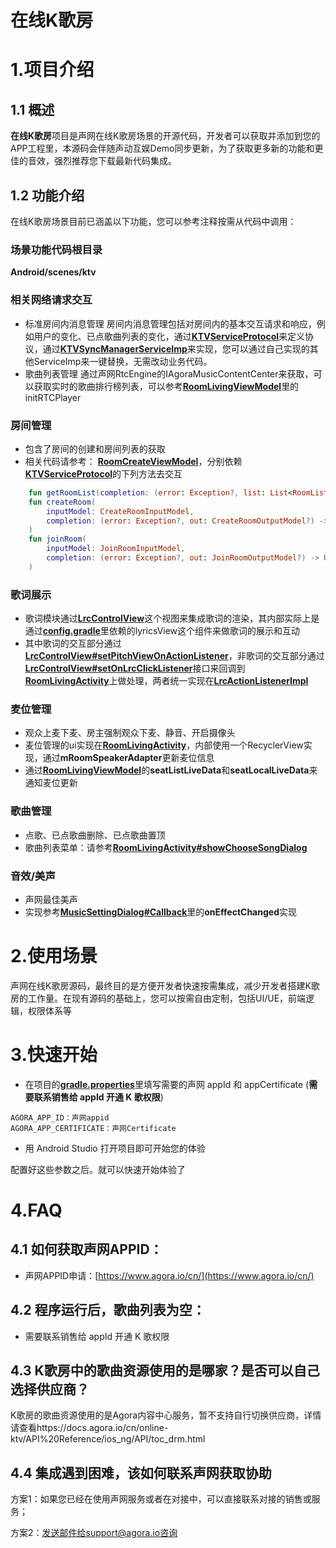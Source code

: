 # 在线K歌房

# 1.项目介绍
## 1.1 概述
**在线K歌房**项目是声网在线K歌房场景的开源代码，开发者可以获取并添加到您的APP工程里，本源码会伴随声动互娱Demo同步更新，为了获取更多新的功能和更佳的音效，强烈推荐您下载最新代码集成。

## 1.2 功能介绍
在线K歌房场景目前已涵盖以下功能，您可以参考注释按需从代码中调用：

### 场景功能代码根目录

**Android/scenes/ktv**


### 相关网络请求交互
- 标准房间内消息管理
    房间内消息管理包括对房间内的基本交互请求和响应，例如用户的变化、已点歌曲列表的变化，通过[**KTVServiceProtocol**](src/main/java/io/agora/scene/ktv/service/KTVServiceProtocol.kt)来定义协议，通过[**KTVSyncManagerServiceImp**](src/main/java/io/agora/scene/ktv/service/KTVSyncManagerServiceImp.kt)来实现，您可以通过自己实现的其他ServiceImp来一键替换，无需改动业务代码。
- 歌曲列表管理
    通过声网RtcEngine的IAgoraMusicContentCenter来获取，可以获取实时的歌曲排行榜列表，可以参考[**RoomLivingViewModel**](src/main/java/io/agora/scene/ktv/live/RoomLivingViewModel.java)里的initRTCPlayer
### 房间管理
- 包含了房间的创建和房间列表的获取
- 相关代码请参考：
    [**RoomCreateViewModel**](src/main/java/io/agora/scene/ktv/create/RoomCreateViewModel.java)，分别依赖[**KTVServiceProtocol**](src/main/java/io/agora/scene/ktv/service/KTVServiceProtocol.kt)的下列方法去交互
```kotlin
    fun getRoomList(completion: (error: Exception?, list: List<RoomListModel>?) -> Unit)
    fun createRoom(
        inputModel: CreateRoomInputModel,
        completion: (error: Exception?, out: CreateRoomOutputModel?) -> Unit
    )
    fun joinRoom(
        inputModel: JoinRoomInputModel,
        completion: (error: Exception?, out: JoinRoomOutputModel?) -> Unit
    )
```
### 歌词展示
- 歌词模块通过[**LrcControlView**](src/main/java/io/agora/scene/ktv/widget/LrcControlView.java)这个视图来集成歌词的渲染，其内部实际上是通过[**config.gradle**](../../config.gradle)里依赖的lyricsView这个组件来做歌词的展示和互动
- 其中歌词的交互部分通过[**LrcControlView#setPitchViewOnActionListener**](src/main/java/io/agora/scene/ktv/widget/LrcControlView.java)，非歌词的交互部分通过[**LrcControlView#setOnLrcClickListener**](src/main/java/io/agora/scene/ktv/widget/LrcControlView.java)接口来回调到[**RoomLivingActivity**](src/main/java/io/agora/scene/ktv/live/RoomLivingActivity.java)上做处理，两者统一实现在[**LrcActionListenerImpl**](src/main/java/io/agora/scene/ktv/live/listener/LrcActionListenerImpl.java)
### 麦位管理
- 观众上麦下麦、房主强制观众下麦、静音、开启摄像头
- 麦位管理的ui实现在[**RoomLivingActivity**](src/main/java/io/agora/scene/ktv/live/RoomLivingActivity.java)，内部使用一个RecyclerView实现，通过**mRoomSpeakerAdapter**更新麦位信息
- 通过[**RoomLivingViewModel**](src/main/java/io/agora/scene/ktv/live/RoomLivingViewModel.java)的**seatListLiveData**和**seatLocalLiveData**来通知麦位更新
### 歌曲管理
- 点歌、已点歌曲删除、已点歌曲置顶
- 歌曲列表菜单：请参考[**RoomLivingActivity#showChooseSongDialog**]((src/main/java/io/agora/scene/ktv/live/RoomLivingViewModel.java))
### 音效/美声
- 声网最佳美声
- 实现参考[**MusicSettingDialog#Callback**](src/main/java/io/agora/scene/ktv/widget/MusicSettingDialog.java)里的**onEffectChanged**实现

# 2.使用场景
声网在线K歌房源码，最终目的是方便开发者快速按需集成，减少开发者搭建K歌房的工作量。在现有源码的基础上，您可以按需自由定制，包括UI/UE，前端逻辑，权限体系等

# 3.快速开始

- 在项目的[**gradle.properties**](../../gradle.properties)里填写需要的声网 appId 和 appCertificate (**需要联系销售给 appId 开通 K 歌权限**)
```
AGORA_APP_ID：声网appid
AGORA_APP_CERTIFICATE：声网Certificate
```
- 用 Android Studio 打开项目即可开始您的体验

配置好这些参数之后。就可以快速开始体验了


# 4.FAQ

## 4.1 如何获取声网APPID：
- 声网APPID申请：[https://www.agora.io/cn/](https://www.agora.io/cn/)

## 4.2 程序运行后，歌曲列表为空：
- 需要联系销售给 appId 开通 K 歌权限

## 4.3 K歌房中的歌曲资源使用的是哪家？是否可以自己选择供应商？
K歌房的歌曲资源使用的是Agora内容中心服务，暂不支持自行切换供应商，详情请查看https://docs.agora.io/cn/online-ktv/API%20Reference/ios_ng/API/toc_drm.html

## 4.4 集成遇到困难，该如何联系声网获取协助
方案1：如果您已经在使用声网服务或者在对接中，可以直接联系对接的销售或服务；

方案2：发送邮件给support@agora.io咨询